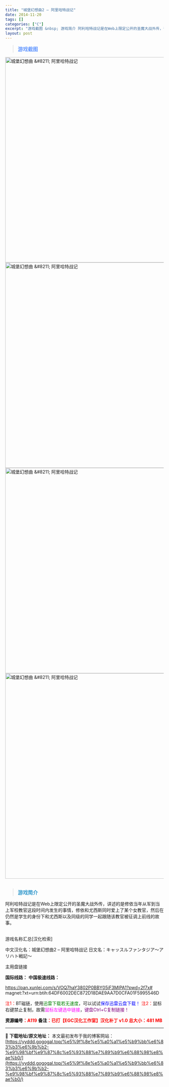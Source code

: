 ```yaml
---
title: "城堡幻想曲2 – 阿里哈特战记"
date: 2014-11-20
tags: []
categories: ["C"]
excerpt: "游戏截图 &nbsp; 游戏简介 阿利哈特战记是在Web上限定公开的圣魔大战外传，讲述的是修依当年从军到当上军校教官这段时间内发生的事情，修依和尤西斯同时爱上了某个女教官，然后在仍然是学生的身份下和尤西斯以及同级的同学一起跟随该教官被征调上前线的故事。 &nbsp; 游戏名称汇总[汉化检索] 中文汉&hellip;"
layout: post
---
```


<div>
<blockquote><b><span style="font-size: 12pt; color: #6699ff;">游戏截图</span></b></blockquote>
<div><img title="点击放大" src="https://yyddd.gogogal.top/wp-content/uploads/2025/04/20250429_6810e59b0bfbf.webp" alt="城堡幻想曲 &amp;#8211; 阿里哈特战记" width="650" /></div>
<div><img title="点击放大" src="https://yyddd.gogogal.top/wp-content/uploads/2025/04/20250429_6810e59cda244.webp" alt="城堡幻想曲 &amp;#8211; 阿里哈特战记" width="650" /></div>
<div><img title="点击放大" src="https://yyddd.gogogal.top/wp-content/uploads/2025/04/20250429_6810e59e9166c.webp" alt="城堡幻想曲 &amp;#8211; 阿里哈特战记" width="650" /></div>
<div><img title="点击放大" src="https://yyddd.gogogal.top/wp-content/uploads/2025/04/20250429_6810e5a1b7ca7.webp" alt="城堡幻想曲 &amp;#8211; 阿里哈特战记" width="650" /></div>
&nbsp;
<blockquote><b><span style="font-size: 12pt; color: #3399cc;">游戏简介</span></b></blockquote>
<div>阿利哈特战记是在Web上限定公开的圣魔大战外传，讲述的是修依当年从军到当上军校教官这段时间内发生的事情，修依和尤西斯同时爱上了某个女教官，然后在仍然是学生的身份下和尤西斯以及同级的同学一起跟随该教官被征调上前线的故事。</div>
&nbsp;

游戏名称汇总[汉化检索]

中文汉化名：城堡幻想曲2 – 阿里哈特战记
日文名：キャッスルファンタジア〜アリハト戦記〜

</div>
<div class="panel panel-primary">
<div class="panel-heading">主用盘链接</div>
<div class="panel-body">

<b>国际线路：</b>
<b>中国极速线路：</b>

<!--wechatfans start-->

https://pan.xunlei.com/s/VOQ7haY3802P0BBY05iF3MIPA1?pwd=2f7x#
magnet:?xt=urn:btih:64DF6002DEC872D18DAE9AA7D0CFA01F5995546D

<!--wechatfans end-->
<span style="color: #ff0000;">注1：</span>BT磁链，使用<span style="color: #008000;">迅雷下载若无速度</span>，可以试试<span style="color: #0000ff;">保存迅雷云盘下载！</span>
<span style="color: #ff0000;">注2：</span>鼠标右键禁止复制，故需<span style="color: #ff00ff;">鼠标左键选中链接</span>，<span style="color: #800080;">键盘Ctrl+C复制链接！</span>

</div>
<div class="panel-footer"><span style="color: #ff0000;"><b><span style="color: #000000;">资源编号</span>：A119</b></span>
<span style="color: #ff0000;"><b><span style="color: #000000;">备注</span>：已打【EGC汉化工作室】汉化补丁 v1.0 总大小：481 MB</b></span></div>
</div>

---
📖 **下载地址/原文地址：** 本文最初发布于我的博客网站：[https://yyddd.gogogal.top/%e5%9f%8e%e5%a0%a1%e5%b9%bb%e6%83%b3%e6%9b%b2-%e9%98%bf%e9%87%8c%e5%93%88%e7%89%b9%e6%88%98%e8%ae%b0/](https://yyddd.gogogal.top/%e5%9f%8e%e5%a0%a1%e5%b9%bb%e6%83%b3%e6%9b%b2-%e9%98%bf%e9%87%8c%e5%93%88%e7%89%b9%e6%88%98%e8%ae%b0/)
